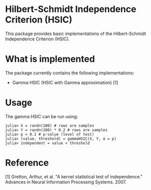 # Hilbert-Schmidt Independence Criterion (HSIC)

This package provides basic implementations of the Hilbert-Schmidt Independence Criterion (HSIC).

# What is implemented
The package currently contains the following implementations:

- Gamma HSIC (HSIC with Gamma approximation) [1]

# Usage

The gamma HSIC can be run using:

	julia> X = randn(100) # rows are samples
	julia> Y = randn(100) * 0.2 # rows are samples
	julia> p = 0.1 # p-value (level of test)
	julia> (value, threshold) = gammaHSIC(X, Y, α = p)
	julia> independent = value < threshold

# Reference
[1] Gretton, Arthur, et al. "A kernel statistical test of independence." Advances in Neural Information Processing Systems. 2007.
